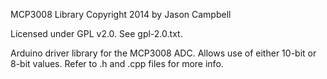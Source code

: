 MCP3008 Library Copyright 2014 by Jason Campbell

Licensed under GPL v2.0.  See gpl-2.0.txt.

Arduino driver library for the MCP3008 ADC.  Allows use of either 10-bit
or 8-bit values.  Refer to .h and .cpp files for more info.

